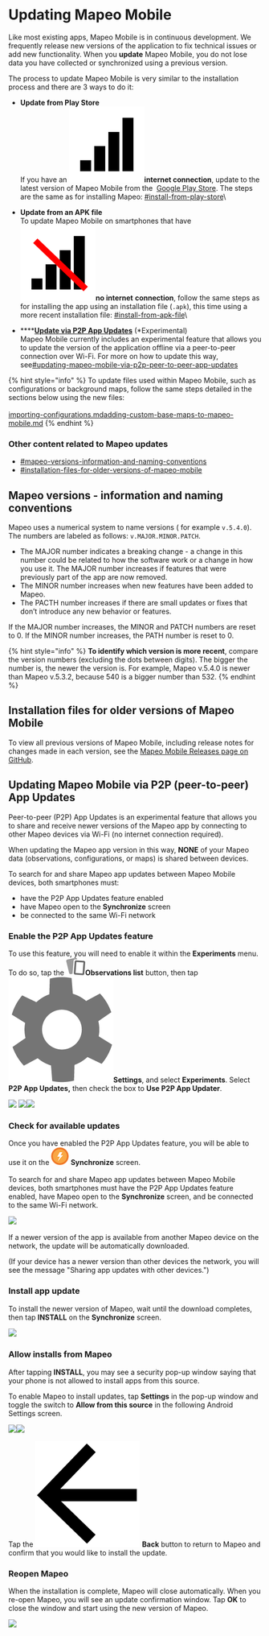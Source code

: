 # Updating Mapeo Mobile

Like most existing apps, Mapeo Mobile is in continuous development. We frequently release new versions of the application to fix technical issues or add new functionality. When you **update** Mapeo Mobile, you do not lose data you have collected or synchronized using a previous version.

The process to update Mapeo Mobile is very similar to the installation process and there are 3 ways to do it:

* **Update from Play Store**\
  If you have an <img src="../../.gitbook/assets/Internet_connection.png" alt="" data-size="line">**internet connection**, update to the latest version of Mapeo Mobile from the <img src="https://lh5.googleusercontent.com/12JKLq6v4NOosOrMWed5oh6WPYPge3hcwt2nwsmC1Bdq4AUQoQWTqN9Z2T2sgzRBxmjKjDb4nB40Xv3mH3U5TxH88r4BKnj_p25ERgOKOYGEYNby3VLvSWnWjYKn2w" alt="" data-size="line"> [Google Play Store](https://play.google.com/store/apps/details?id=com.mapeo\&hl=en\_CA\&gl=US). The steps are the same as for installing Mapeo: [#install-from-play-store](installing-mapeo-mobile.md#install-from-play-store "mention")\

* **Update from an APK file**\
  To update Mapeo Mobile on smartphones that have <img src="../../.gitbook/assets/no_internet_connection.png" alt="" data-size="line">**no internet** **connection**, follow the same steps as for installing the app using an installation file (`.apk`), this time using a more recent installation file: [#install-from-apk-file](installing-mapeo-mobile.md#install-from-apk-file "mention")\

* ****[**Update via P2P App Updates**](updating-mapeo-mobile.md#updating-mapeo-mobile-via-p2p-peer-to-peer-app-updates) (\*Experimental)\
  Mapeo Mobile currently includes an experimental feature that allows you to update the version of the application offline via a peer-to-peer connection over Wi-Fi. For more on how to update this way, see[#updating-mapeo-mobile-via-p2p-peer-to-peer-app-updates](updating-mapeo-mobile.md#updating-mapeo-mobile-via-p2p-peer-to-peer-app-updates "mention")

{% hint style="info" %}
To update files used within Mapeo Mobile, such as configurations or background maps, follow the same steps detailed in the sections below using the new files:\
\
[importing-configurations.md](importing-configurations.md "mention")[adding-custom-base-maps-to-mapeo-mobile.md](adding-custom-base-maps-to-mapeo-mobile.md "mention")&#x20;
{% endhint %}

### Other content related to Mapeo updates

* [#mapeo-versions-information-and-naming-conventions](updating-mapeo-mobile.md#mapeo-versions-information-and-naming-conventions "mention")
* [#installation-files-for-older-versions-of-mapeo-mobile](updating-mapeo-mobile.md#installation-files-for-older-versions-of-mapeo-mobile "mention")

## Mapeo versions - information and naming conventions

Mapeo uses a numerical system to name versions ( for example `v.5.4.0`). The numbers are labeled as follows: `v.MAJOR.MINOR.PATCH`.

* The MAJOR number indicates a breaking change - a change in this number could be related to how the software work or a change in how you use it. The MAJOR number increases if features that were previously part of the app are now removed.
* The MINOR number increases when new features have been added to Mapeo.
* The PACTH number increases if there are small updates or fixes that don’t introduce any new behavior or features.

If the MAJOR number increases, the MINOR and PATCH numbers are reset to 0. If the MINOR number increases, the PATH number is reset to 0.

{% hint style="info" %}
**To identify which version is more recent**, compare the version numbers (excluding the dots between digits). The bigger the number is, the newer the version is. For example, Mapeo v.5.4.0 is newer than Mapeo v.5.3.2, because 540 is a bigger number than 532.
{% endhint %}

## Installation files for older versions of Mapeo Mobile

To view all previous versions of Mapeo Mobile, including release notes for changes made in each version, see the [Mapeo Mobile Releases page on GitHub](https://github.com/digidem/mapeo-mobile/releases).

## Updating Mapeo Mobile via P2P (peer-to-peer) App Updates

Peer-to-peer (P2P) App Updates is an experimental feature that allows you to share and receive newer versions of the Mapeo app by connecting to other Mapeo devices via Wi-Fi (no internet connection required).&#x20;

When updating the Mapeo app version in this way, **NONE** of your Mapeo data (observations, configurations, or maps) is shared between devices.

To search for and share Mapeo app updates between Mapeo Mobile devices, both smartphones must:

* have the P2P App Updates feature enabled
* have Mapeo open to the **Synchronize** screen
* be connected to the same Wi-Fi network

### Enable the P2P App Updates feature

To use this feature, you will need to enable it within the **Experiments** menu. To do so, tap the <img src="../../.gitbook/assets/app icons_observation-list_35px.png" alt="" data-size="line">**Observations list** button, then tap <img src="../../.gitbook/assets/app_icons_Settings.png" alt="" data-size="line">**Settings**, and select **Experiments**. Select **P2P App Updates,** then check the box to **Use P2P App Updater**.

![](../../.gitbook/assets/Mm\_Settings\_screen\_experiments.jpg)  ![](../../.gitbook/assets/Mm\_Experiments\_screen\_P2P\_App\_Updates.jpg)![](../../.gitbook/assets/Mm\_P2P\_App\_Updates\_screen\_on.jpg)

### Check for available updates

Once you have enabled the P2P App Updates <mark style="color:red;"></mark> feature, you will be able to use it on the <img src="../../.gitbook/assets/app_icons_Sync_35px.png" alt="" data-size="line"> **Synchronize** screen.\
\
To search for and share Mapeo app updates between Mapeo Mobile devices, both smartphones must have the P2P App Updates feature enabled, have Mapeo open to the **Synchronize** screen, and be connected to the same Wi-Fi network.

![](../../.gitbook/assets/Mm\_sync\_checking\_p2p\_updates.jpg)

If a newer version of the app is available from another Mapeo device on the network, the update will be automatically downloaded.&#x20;

(If your device has a newer version than other devices the network, you will see the message "Sharing app updates with other devices.")

### Install app update

To install the newer version of Mapeo, wait until the download completes, then tap **INSTALL** on the **Synchronize** screen.

![](../../.gitbook/assets/Mm\_P2P\_App\_Updates\_install.jpg)



### Allow installs from Mapeo

After tapping **INSTALL**, you may see a security pop-up window saying that your phone is not allowed to install apps from this source.

To enable Mapeo to install updates, tap **Settings** in the pop-up window and toggle the switch to **Allow from this source** in the following Android Settings screen.

&#x20;![](../../.gitbook/assets/Mm\_P2P\_app\_update\_security\_window.jpg)![](../../.gitbook/assets/Mm\_P2P\_app\_update\_Android\_settings\_allow\_install.jpg)

Tap the <img src="../../.gitbook/assets/app_icons_back_arrow.png" alt="" data-size="line"> **Back** button to return to Mapeo and confirm that you would like to install the update.

### Reopen Mapeo

When the installation is complete, Mapeo will close automatically. When you re-open Mapeo, you will see an update confirmation window. Tap **OK** to close the window and start using the new version of Mapeo.

&#x20;![](../../.gitbook/assets/Mm\_P2P\_update\_complete\_confirmation.jpg)
